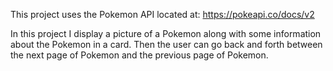 This project uses the Pokemon API located at:
https://pokeapi.co/docs/v2

In this project I display a picture of a Pokemon along with some information about the Pokemon in a card. Then the user can go back and forth between the next page of Pokemon and the previous page of Pokemon.
